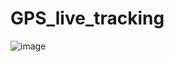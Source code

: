 # GPS_live_tracking



![image](https://user-images.githubusercontent.com/53440786/201473232-1d7145db-4c8e-42ef-8770-94cea87b26be.png)
